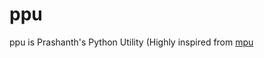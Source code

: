# ppu
ppu is Prashanth's Python Utility (Highly inspired from [mpu](https://github.com/MartinThoma/mpu/tree/master/mpu)

